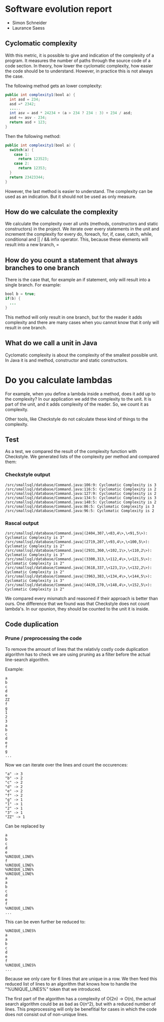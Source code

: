 # Software evolution report
- Simon Schneider
- Laurance Saess

## Cyclomatic complexity

With this metric, it is possible to give and indication of the complexity of a program. It measures the number of paths through the source code of a code section. In theory, how lower the cyclomatic complexity, how easier the code should be to understand. However, in practice this is not always the case.

The following method gets an lower complexity:

```java
public int complexity1(bool a) {
  int asd = 234;
  asd =* 2342;
  .....
  int asv = asd * 24234 + (a > 234 ? 234 : 3) + 234 / asd;
  asd += asv - 234;
  return asd + 123;
}
```
Then the following method:

```java
public int complexity1(bool a) {
  switch(a) {
    case 1:
      return 123523;
    case 2:
      return 12353;
  }
  return 23423344;
}
```

However, the last method is easier to understand. The complexity can be used as an indication. But it should not be used as only measure.

## How do we calculate the complexity

We calculate the complexity over all units (methods, constructors and static constructors) in the project. We iterate over every statements in the unit and increment the complexity for every do, foreach, for, if, case, catch, while, conditional and || / && infix operator. This, because these elements will result into a new branch, =

## How do you count a statement that always branches to one branch

There is the case that, for example an if statement, only will result into a single branch. For example:

```java
bool b = true;
if(b) {
  ...
}
```

This method will only result in one branch, but for the reader it adds complexity and there are many cases when you cannot know that it only will result in one branch.

## What do we call a unit in Java

Cyclomatic complexity is about the complexity of the smallest possible unit. In Java it is and method, constructor and static constructors.

# Do you calculate lambdas

For example, when you define a lambda inside a method, does it add up to the complexity? In our application we add the complexity to the unit. It is part of the unit, and it adds complexity of the reader. So, we count it as complexity.

Other tools, like Checkstyle do not calculate these kind of things to the complexity.  

## Test
As a test, we compared the result of the complexity function with Checkstyle. We generated lists of the complexity per method and compared them:

### Checkstyle output

```text
/src/smallsql/database/Command.java:106:9: Cyclomatic Complexity is 3  
/src/smallsql/database/Command.java:116:5: Cyclomatic Complexity is 2  
/src/smallsql/database/Command.java:127:9: Cyclomatic Complexity is 2  
/src/smallsql/database/Command.java:134:5: Cyclomatic Complexity is 3  
/src/smallsql/database/Command.java:148:5: Cyclomatic Complexity is 2  
/src/smallsql/database/Command.java:86:5: Cyclomatic Complexity is 3  
/src/smallsql/database/Command.java:96:5: Cyclomatic Complexity is 2  
```

### Rascal output
```text
/src/smallsql/database/Command.java|(2404,307,\<83,4\>,\<91,5\>): Cyclomatic Complexity is 3"
/src/smallsql/database/Command.java|(2719,207,\<93,4\>,\<100,5\>): Cyclomatic Complexity is 2"
/src/smallsql/database/Command.java|(2931,360,\<102,1\>,\<110,2\>): Cyclomatic Complexity is 3"
/src/smallsql/database/Command.java|(3300,313,\<112,4\>,\<121,5\>): Cyclomatic Complexity is 2"
/src/smallsql/database/Command.java|(3618,337,\<123,1\>,\<132,2\>): Cyclomatic Complexity is 2"
/src/smallsql/database/Command.java|(3963,383,\<134,4\>,\<144,5\>): Cyclomatic Complexity is 3"
/src/smallsql/database/Command.java|(4439,170,\<148,4\>,\<152,5\>): Cyclomatic Complexity is 2"
```

We compared every mismatch and reasoned if their approach is better than ours. One difference that we found was that Checkstyle does not count lambda's. In our opunion, they should be counted to the unit it is inside.


## Code duplication

### Prune / preprocessing the code

To remove the amount of lines that the relativly costly code duplication algorithm has to check we are using pruning as a filter before the actual line-search algorithm.

Example:

```
a
b
c
d
e
ZZ
f
g
1
2
3
a
b
c
d
e
f
g
...
```

Now we can iterate over the lines and count the occurences: 

```
"a" -> 3
"b" -> 2
"c" -> 2
"d" -> 2
"e" -> 2
"f" -> 2
"g" -> 1
"1" -> 1
"2" -> 1
"3" -> 1
"ZZ" -> 1
```

Can be replaced by

```
a
b
c
d
e
%UNIQUE_LINE%
f
%UNIQUE_LINE%
%UNIQUE_LINE%
%UNIQUE_LINE%
a
a
b
c
d
e
f
%UNIQUE_LINE%
...
```

This can be even further be reduced to:

```
%UNIQUE_LINES%
a
a
b
c
d
e
f
%UNIQUE_LINES%
...
```

Because we only care for 6 lines that are unique in a row. We then feed this reduced list of lines to an algorithm that knows how to handle the "%UNIQUE_LINES%" token that we introduced. 

The first part of the algorithm has a complexity of O(2n) -> O(n), the actual search algorithm could be as bad as O(n^2), but with a reduced number of lines. This preprocessing will only be benefitial for cases in which the code does not consist out of non-unique lines. 
